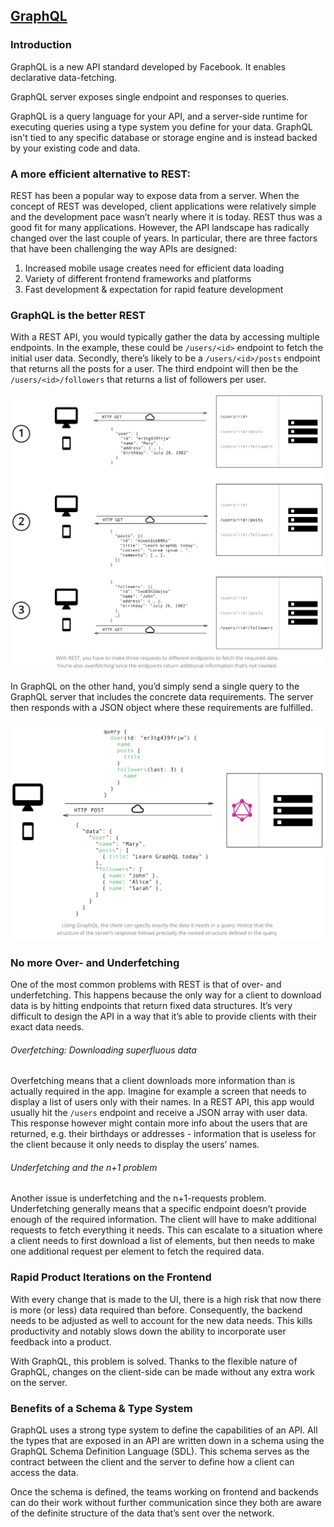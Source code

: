 ## [GraphQL](https://www.howtographql.com/basics/0-introduction/)

### Introduction

GraphQL is a new API standard developed by Facebook. It enables declarative data-fetching.

GraphQL server exposes single endpoint and responses to queries.

GraphQL is a query language for your API, and a server-side runtime for executing queries using
a type system you define for your data. GraphQL isn't tied to any specific database or storage
engine and is instead backed by your existing code and data.

### A more efficient alternative to REST:

REST has been a popular way to expose data from a server. When the concept of REST was 
developed, client applications were relatively simple and the development pace wasn’t nearly 
where it is today. REST thus was a good fit for many applications. However, the API landscape 
has radically changed over the last couple of years. In particular, there are three factors 
that have been challenging the way APIs are designed:

1. Increased mobile usage creates need for efficient data loading
2. Variety of different frontend frameworks and platforms
3. Fast development & expectation for rapid feature development

### GraphQL is the better REST

With a REST API, you would typically gather the data by accessing multiple endpoints. In the 
example, these could be `/users/<id>` endpoint to fetch the initial user data. Secondly, there’s 
likely to be a `/users/<id>/posts` endpoint that returns all the posts for a user. The third 
endpoint will then be the `/users/<id>/followers` that returns a list of followers per user.

![Rest API requests](images/rest-api-requests.png)

In GraphQL on the other hand, you’d simply send a single query to the GraphQL server that 
includes the concrete data requirements. The server then responds with a JSON object where 
these requirements are fulfilled.

![Rest API requests](images/grapg-ql-request.png)

### No more Over- and Underfetching

One of the most common problems with REST is that of over- and underfetching. This happens 
because the only way for a client to download data is by hitting endpoints that return fixed 
data structures. It’s very difficult to design the API in a way that it’s able to provide 
clients with their exact data needs.

###### Overfetching: Downloading superfluous data

Overfetching means that a client downloads more information than is actually required in the 
app. Imagine for example a screen that needs to display a list of users only with their names. 
In a REST API, this app would usually hit the `/users` endpoint and receive a JSON array with 
user data. This response however might contain more info about the users that are returned, e.g.
their birthdays or addresses - information that is useless for the client because it only needs 
to display the users’ names.

###### Underfetching and the n+1 problem

Another issue is underfetching and the n+1-requests problem. Underfetching generally means that 
a specific endpoint doesn’t provide enough of the required information. The client will have to 
make additional requests to fetch everything it needs. This can escalate to a situation where a 
client needs to first download a list of elements, but then needs to make one additional 
request per element to fetch the required data.

### Rapid Product Iterations on the Frontend

With every change that is made to the UI, there is a high risk that now there is more (or less) 
data required than before. Consequently, the backend needs to be adjusted as well to account 
for the new data needs. This kills productivity and notably slows down the ability to 
incorporate user feedback into a product.

With GraphQL, this problem is solved. Thanks to the flexible nature of GraphQL, changes on the 
client-side can be made without any extra work on the server.

### Benefits of a Schema & Type System

GraphQL uses a strong type system to define the capabilities of an API. All the types that are 
exposed in an API are written down in a schema using the GraphQL Schema Definition Language 
(SDL). This schema serves as the contract between the client and the server to define how a 
client can access the data.

Once the schema is defined, the teams working on frontend and backends can do their work 
without further communication since they both are aware of the definite structure of the data 
that’s sent over the network.
